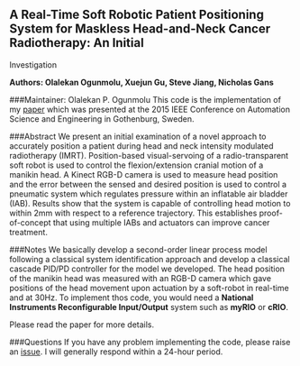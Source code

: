 ## A Real-Time Soft Robotic Patient Positioning System for Maskless Head-and-Neck Cancer Radiotherapy: An Initial 
Investigation

**Authors: Olalekan Ogunmolu, Xuejun Gu, Steve Jiang, Nicholas Gans**

###Maintainer: Olalekan P. Ogunmolu
This code is the implementation of my [paper](http://lakehanne.github.io/downloads/CASE2015_Soft_Robot.pdf) which was presented at the 2015 IEEE Conference on Automation Science and Engineering in Gothenburg, Sweden.

###Abstract
We present an initial examination of a novel approach to accurately position a patient during head and neck intensity modulated radiotherapy (IMRT). Position-based visual-servoing of a radio-transparent soft robot is used to control the flexion/extension cranial motion of a manikin head. A Kinect RGB-D camera is used to measure head position and the error between the sensed and desired position is used to control a pneumatic system which regulates pressure within 
an inflatable air bladder (IAB). Results show that the system is capable of controlling head motion to within 2mm with respect to a reference trajectory. This establishes proof-of-concept that using multiple IABs and actuators can improve cancer treatment.

###Notes
We basically develop a second-order linear process model following a classical system identification approach and 
develop a classical cascade PID/PD controller for the model we developed.
The head position of the manikin head was measured with an RGB-D camera which gave positions of the head movement 
upon actuation by a soft-robot in real-time and at 30Hz. To implement thos code, you would need a 
**National Instruments Reconfigurable Input/Output** system such as **myRIO** or **cRIO**.

Please read the paper for more details. 

###Questions
If you have any problem implementing the code, please raise an [issue](https://github.com/lakehanne/CASE_LabVIEW_Code/issues). 
I will generally respond within a 24-hour period.

